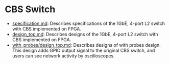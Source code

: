 # CBS Switch

- [specification.md](specification.md): Describes specifications of the 1GbE, 4-port L2 switch with CBS implemented on FPGA.
- [design_top.md](design_top.md): Describes designs of the 1GbE, 4-port L2 switch with CBS implemented on FPGA.
- [with_probes/design_top.md](with_probes/design_top.md): Describes designs of with probes design. This design adds GPIO output signal to the original CBS switch, and users can see network activity by oscilloscopes.
